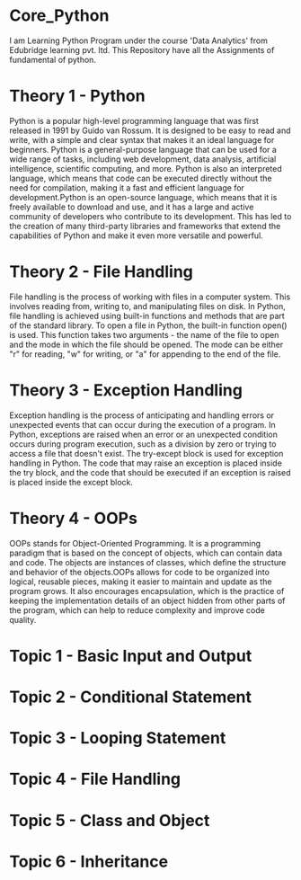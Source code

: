 # Core_Python
I am Learning Python Program under the course 'Data Analytics' from Edubridge learning pvt. ltd.
This Repository have all the Assignments of fundamental of python.

# Theory 1 - Python
Python is a popular high-level programming language that was first released in 1991 by Guido van Rossum. It is designed to be easy to read and write, with a simple and clear syntax that makes it an ideal language for beginners. Python is a general-purpose language that can be used for a wide range of tasks, including web development, data analysis, artificial intelligence, scientific computing, and more.
Python is also an interpreted language, which means that code can be executed directly without the need for compilation, making it a fast and efficient language for development.Python is an open-source language, which means that it is freely available to download and use, and it has a large and active community of developers who contribute to its development. This has led to the creation of many third-party libraries and frameworks that extend the capabilities of Python and make it even more versatile and powerful.

# Theory 2 - File Handling
File handling is the process of working with files in a computer system. This involves reading from, writing to, and manipulating files on disk. In Python, file handling is achieved using built-in functions and methods that are part of the standard library.
To open a file in Python, the built-in function open() is used. This function takes two arguments - the name of the file to open and the mode in which the file should be opened. The mode can be either "r" for reading, "w" for writing, or "a" for appending to the end of the file. 

# Theory 3 - Exception Handling
Exception handling is the process of anticipating and handling errors or unexpected events that can occur during the execution of a program. In Python, exceptions are raised when an error or an unexpected condition occurs during program execution, such as a division by zero or trying to access a file that doesn't exist.
The try-except block is used for exception handling in Python. The code that may raise an exception is placed inside the try block, and the code that should be executed if an exception is raised is placed inside the except block.

# Theory 4 - OOPs
OOPs stands for Object-Oriented Programming. It is a programming paradigm that is based on the concept of objects, which can contain data and code. The objects are instances of classes, which define the structure and behavior of the objects.OOPs allows for code to be organized into logical, reusable pieces, making it easier to maintain and update as the program grows. It also encourages encapsulation, which is the practice of keeping the implementation details of an object hidden from other parts of the program, which can help to reduce complexity and improve code quality.


# Topic 1 - Basic Input and Output

# Topic 2 - Conditional Statement 

# Topic 3 - Looping Statement

# Topic 4 - File Handling

# Topic 5 - Class and Object

# Topic 6 - Inheritance

